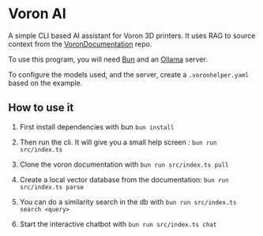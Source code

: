 # Voron AI

A simple CLI based AI assistant for Voron 3D printers.
It uses RAG to source context from the [VoronDocumentation](https://github.com/VoronDesign/Voron-Documentation) repo.

To use this program, you will need [Bun](https://bun.sh) and an [Ollama](https://ollama.com/) server.

To configure the models used, and the server, create a `.voronhelper.yaml` based on the example.

## How to use it

1) First install dependencies with bun `bun install`
2) Then run the cli. It will give you a small help screen : `bun run src/index.ts`

3) Clone the voron documentation with `bun run src/index.ts pull`

4) Create a local vector database from the documentation: `bun run src/index.ts parse`

5)   You can do a similarity search in the db with `bun run src/index.ts search <query>`

6) Start the interactive chatbot with `bun run src/index.ts chat`
